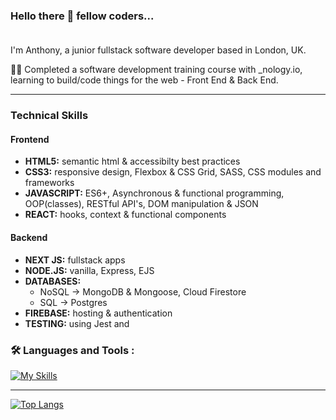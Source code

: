 <!--
**tonylubin/tonylubin** is a ✨ _special_ ✨ repository because its `README.md` (this file) appears on your GitHub profile.

Here are some ideas to get you started:

- 🔭 I’m currently working on ...
- 🌱 I’m currently learning ...
- 👯 I’m looking to collaborate on ...
- 🤔 I’m looking for help with ...
- 💬 Ask me about ...
- 📫 How to reach me: ...
- 😄 Pronouns: ...
- ⚡ Fun fact: ...
-->

### Hello there 👋 fellow coders...<br><br>
I'm Anthony, a junior fullstack software developer based in London, UK.

👨‍💻 Completed a software development training course with _nology.io, learning to build/code things for the web - Front End & Back End.
 
---

### Technical Skills

#### Frontend
- **HTML5:** semantic html & accessibilty best practices
- **CSS3:** responsive design, Flexbox & CSS Grid, SASS, CSS modules and frameworks
- **JAVASCRIPT:** ES6+, Asynchronous & functional programming, OOP(classes), RESTful API's, DOM manipulation & JSON
- **REACT:** hooks, context & functional components

#### Backend
- **NEXT JS:** fullstack apps
- **NODE.JS:** vanilla, Express, EJS
- **DATABASES:**
  - NoSQL -> MongoDB & Mongoose, Cloud Firestore
  - SQL -> Postgres
- **FIREBASE:** hosting & authentication
- **TESTING:** using Jest and 

### :hammer_and_wrench: Languages and Tools :

[![My Skills](https://skillicons.dev/icons?i=html,css,sass,tailwind,bootstrap,js,react,nextjs,nodejs,express,firebase,mongodb,postgres,git,github,vscode,figma&perline=6)](https://skillicons.dev)

---

[![Top Langs](https://github-readme-stats.vercel.app/api/top-langs/?username=tonylubin&layout=compact&theme=tokyonight)](https://github.com/anuraghazra/github-readme-stats)
